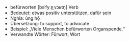 - befürworten [bəˈfyːɐ̯ˌvɔʁtn̩]	Verb
- Bedeutet: etwas positiv unterstützen, dafür sein
- Nghĩa: ủng hộ
- Übersetzung: to support, to advocate
- Beispiel: „Viele Menschen befürworten Organspende.“
- Verwandte Wörter: Fürwort, Wort
